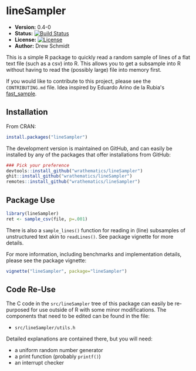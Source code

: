 # lineSampler

* **Version:** 0.4-0
* **Status:** [![Build Status](https://travis-ci.org/wrathematics/lineSampler.png)](https://travis-ci.org/wrathematics/lineSampler)
* **License:** [![License](http://img.shields.io/badge/license-BSD%202--Clause-orange.svg?style=flat)](http://opensource.org/licenses/BSD-2-Clause)
* **Author:** Drew Schmidt


This is a simple R package to quickly read a random sample of lines of a flat text file (such as a csv) into R.  This allows you to get a subsample into R without having to read the (possibly large) file into memory first.

If you would like to contribute to this project, please see the `CONTRIBUTING.md` file.  Idea inspired by Eduardo Arino de la Rubia's [fast_sample](https://github.com/earino/fast_sample).



## Installation

From CRAN:

```r
install.packages("lineSampler")
```

The development version is maintained on GitHub, and can easily be installed by any of the packages that offer installations from GitHub:

```r
### Pick your preference
devtools::install_github("wrathematics/lineSampler")
ghit::install_github("wrathematics/lineSampler")
remotes::install_github("wrathematics/lineSampler")
```



## Package Use

```r
library(lineSampler)
ret <- sample_csv(file, p=.001)
```

There is also a `sample_lines()` function for reading in (line) subsamples of unstructured text akin to `readLines()`.  See package vignette for more details.

For more information, including benchmarks and implementation details, please see the package vignette:

```r
vignette("lineSampler", package="lineSampler")
```



## Code Re-Use

The C code in the `src/lineSampler` tree of this package can easily be re-purposed for use outside of R with some minor modifications.  The components that need to be edited can be found in the file:

  * `src/lineSampler/utils.h`

Detailed explanations are contained there, but you will need:

* a uniform random number generator
* a print function (probably `printf()`)
* an interrupt checker
